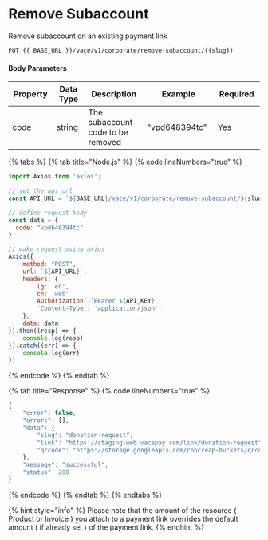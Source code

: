 # Remove Subaccount

Remove subaccount on an existing payment link

```
PUT {{ BASE_URL }}/vace/v1/corporate/remove-subaccount/{{slug}}
```

#### Body Parameters

<table><thead><tr><th width="135">Property</th><th width="114">Data Type</th><th width="283">Description</th><th width="210">Example</th><th width="167">Required</th></tr></thead><tbody><tr><td>code</td><td>string</td><td>The subaccount code to be removed</td><td>"vpd648394tc"</td><td>Yes</td></tr></tbody></table>

{% tabs %}
{% tab title="Node.js" %}
{% code lineNumbers="true" %}
```javascript
import Axios from 'axios';

// set the api url
const API_URL = `${BASE_URL}/vace/v1/corporate/remove-subaccount/${slug}`;

// define request body
const data = {
  code: "vpd648394tc"
}

// make request using axios
Axios({
    method: "POST",
    url: `${API_URL}`,
    headers: {
        lg: 'en',
        ch: 'web'
        Authorization: `Bearer ${API_KEY}`,
        'Content-Type': 'application/json',
    },
    data: data
}).then((resp) => {
    console.log(resp)
}).catch((err) => {
    console.log(err)
})
```
{% endcode %}
{% endtab %}

{% tab title="Response" %}
{% code lineNumbers="true" %}
```javascript
{
    "error": false,
    "errors": [],
    "data": {
        "slug": "donation-request",
        "link": "https://staging-web.vacepay.com/link/donation-request",
        "qrcode": "https://storage.googleapis.com/concreap-buckets/qrcode-fb85107d"
    },
    "message": "successful",
    "status": 200
}
```
{% endcode %}
{% endtab %}
{% endtabs %}

{% hint style="info" %}
Please note that the amount of the resource ( Product or Invoice ) you attach to a payment link overrides the default amount ( if already set ) of the payment link.
{% endhint %}
